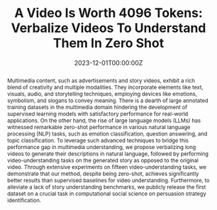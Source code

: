 ---
title: "A Video Is Worth 4096 Tokens: Verbalize Videos To Understand Them In Zero Shot"
authors:
- Aanisha Bhattacharyya
- Yaman Kumar Singla
- Balaji Krishnamurthy
- Changyou Chen
- Rajiv Ratn Shah

date: "2023-12-01T00:00:00Z"
doi: ""

publishDate: "2023-12-01T00:00:00Z"

publication_types: ["conference"]

publication: "EMNLP"
publication_short: "EMNLP"

abstract: "Multimedia content, such as advertisements and story videos, exhibit a rich blend of creativity and multiple modalities. They incorporate elements like text, visuals, audio, and storytelling techniques, employing devices like emotions, symbolism, and slogans to convey meaning. There is a dearth of large annotated training datasets in the multimedia domain hindering the development of supervised learning models with satisfactory performance for real-world applications. On the other hand, the rise of large language models (LLMs) has witnessed remarkable zero-shot performance in various natural language processing (NLP) tasks, such as emotion classification, question answering, and topic classification. To leverage such advanced techniques to bridge this performance gap in multimedia understanding, we propose verbalizing long videos to generate their descriptions in natural language, followed by performing video-understanding tasks on the generated story as opposed to the original video. Through extensive experiments on fifteen video-understanding tasks, we demonstrate that our method, despite being zero-shot, achieves significantly better results than supervised baselines for video understanding. Furthermore, to alleviate a lack of story understanding benchmarks, we publicly release the first dataset on a crucial task in computational social science on persuasion strategy identification."

summary: ""

tags:
- Video Understanding
- Zero-Shot Learning for Long Videos
- Persuasion Strategy
- Behavior-in-the-Wild
- Behavioral Sciences

featured: true



links:
url_pdf: "https://aclanthology.org/2023.emnlp-main.608.pdf"
url_code: "https://github.com/Aanisha/video-persuasion"
url_dataset: "https://drive.google.com/drive/folders/1rATHvwd4sOYB363ijGObAkev_Z3uqFPn?usp=share_link"
url_poster: ""
url_project: "https://behavior-in-the-wild.github.io/memorability"
url_slides: ""
url_source: ""
url_video: "https://aclanthology.org/2023.emnlp-main.608.mp4"

image:
  caption: "Example story and predicted video understanding outputs. Original video: https://youtu.be/_amwPjAcoC8."
  focal_point: "Smart"
  preview_only: false
  alt_text: "An example of a story generated by the proposed pipeline along with the predicted outputs of the video understanding tasks on the generated story. The generated story captures information across scenes, characters, event sequences, dialogues, emotions, and the environment. This helps the downstream models to get adequate information about the video to reason about it correctly. The original video can be watched at https://youtu.be/_amwPjAcoC8."

projects: []
slides: ""
---